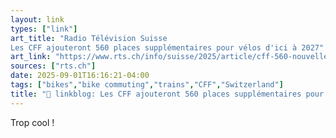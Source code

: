 ```yaml
---
layout: link
types: ["link"]
art_title: "Radio Télévision Suisse
Les CFF ajouteront 560 places supplémentaires pour vélos d'ici à 2027"
art_link: "https://www.rts.ch/info/suisse/2025/article/cff-560-nouvelles-places-pour-velos-dans-les-trains-d-ici-2027-28985569.html?rts_source=rss_t"
sources: ["rts.ch"]
date: 2025-09-01T16:16:21-04:00
tags: ["bikes","bike commuting","trains","CFF","Switzerland"]
title: "🔗 linkblog: Les CFF ajouteront 560 places supplémentaires pour vélos d'ici à 2027"
---
```

Trop cool !